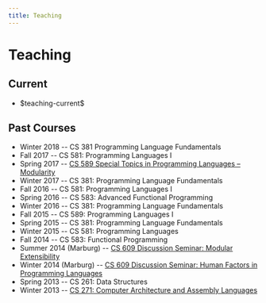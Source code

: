 ```yaml
---
title: Teaching
---
```


# Teaching

## Current

  * \$teaching-current\$


## Past Courses

  * Winter 2018 -- CS 381 Programming Language Fundamentals
  * Fall 2017 -- CS 581: Programming Languages I
  * Spring 2017 -- [CS 589 Special Topics in Programming Languages – Modularity](teaching/cs589-sp17)
  * Winter 2017 -- CS 381: Programming Language Fundamentals 
  * Fall 2016 -- CS 581: Programming Languages I
  * Spring 2016 -- CS 583: Advanced Functional Programming
  * Winter 2016 -- CS 381: Programming Language Fundamentals 
  * Fall 2015 -- CS 589: Programming Languages I
  * Spring 2015 -- CS 381: Programming Language Fundamentals
  * Winter 2015 -- CS 581: Programming Languages
  * Fall 2014 -- CS 583: Functional Programming
  * Summer 2014 (Marburg) -- [CS 609 Discussion Seminar: Modular Extensibility](/teaching/cs609-su14/)
  * Winter 2014 (Marburg) -- [CS 609 Discussion Seminar: Human Factors in Programming Languages](/teaching/cs609-wi14/)
  * Spring 2013 -- CS 261: Data Structures
  * Winter 2013 -- [CS 271: Computer Architecture and Assembly Languages](/cs271-wi13/)
